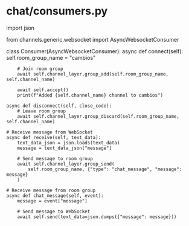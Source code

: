 # chat/consumers.py
import json

from channels.generic.websocket import AsyncWebsocketConsumer


class Consumer(AsyncWebsocketConsumer):
    async def connect(self):
        self.room_group_name = "cambios"

        # Join room group
        await self.channel_layer.group_add(self.room_group_name, self.channel_name)

        await self.accept()
        print(f"Added {self.channel_name} channel to cambios")

    async def disconnect(self, close_code):
        # Leave room group
        await self.channel_layer.group_discard(self.room_group_name, self.channel_name)

    # Receive message from WebSocket
    async def receive(self, text_data):
        text_data_json = json.loads(text_data)
        message = text_data_json["message"]

        # Send message to room group
        await self.channel_layer.group_send(
            self.room_group_name, {"type": "chat_message", "message": message}
        )

    # Receive message from room group
    async def chat_message(self, event):
        message = event["message"]

        # Send message to WebSocket
        await self.send(text_data=json.dumps({"message": message}))
